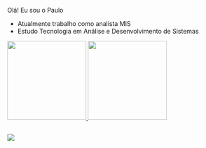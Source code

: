 Olá! Eu sou o Paulo
- Atualmente trabalho como analista MIS
- Estudo Tecnologia em Análise e Desenvolvimento de Sistemas

<div>
  <a href="https://github.com/Paul0Junior">
    <img height="180em" src="https://github-readme-stats.vercel.app/api?username=paul0junior&show_icons=true&theme=dark&include_all_comits=true&count_private=true"/>
      <img height="180em" src="https://github-readme-stats.vercel.app/api/top-langs/?username=paul0junior&layout=compact&langs_count=16&theme=dark"/>
 </div>
    
 ##
    
 <div>
     <a href="http://www.linkedin.com/in/juniorpaulo" target="_blank"><img src="https://img.shields.io/badge/LinkedIn-0077B5?style=for-the-badge&logo=linkedin&logoColor=white" target="_blank"></a>
    </div>
    
  
